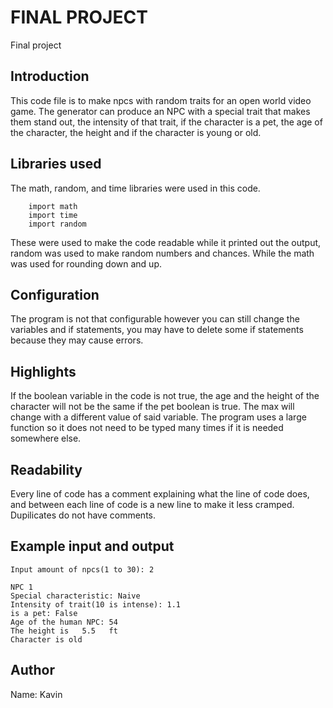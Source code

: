 # FINAL PROJECT
Final project 

## Introduction
This code file is to make npcs with random traits for an open world video game. The generator can produce an NPC with a special trait that makes them stand out, the intensity of that trait, if the character is a pet, the age of the character, the height and if the character is young or old.

## Libraries used
The math, random, and time libraries were used in this code.

        import math
        import time
        import random


These were used to make the code readable while it printed out the output, random was used to make random numbers and chances. While the math was used for rounding down and up.

## Configuration
The program is not that configurable however you can still change the variables and if statements, you may have to delete some if statements because they may cause errors.


## Highlights
If the boolean variable in the code is not true, the age and the height of the character will not be the same if the pet boolean is true. The max will change with a different value of said variable. The program uses a large function so it does not need to be typed many times if it is needed somewhere else.

## Readability
Every line of code has a comment explaining what the line of code does, and between each line of code is a new line to make it less cramped. Dupilicates do not have comments.

## Example input and output
    Input amount of npcs(1 to 30): 2

    NPC 1
    Special characteristic: Naive
    Intensity of trait(10 is intense): 1.1
    is a pet: False
    Age of the human NPC: 54
    The height is   5.5   ft
    Character is old

## Author

Name: Kavin
    
